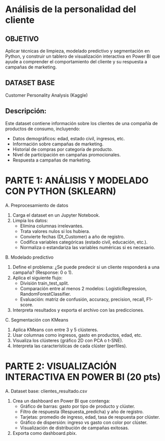 # Análisis de la personalidad del cliente

## OBJETIVO
Aplicar técnicas de limpieza, modelado predictivo y segmentación en Python, y construir un tablero de visualización interactiva en Power BI que ayude a comprender el comportamiento del cliente y su respuesta a campañas de marketing.

## DATASET BASE
Customer Personality Analysis (Kaggle)

## Descripción:
Este dataset contiene información sobre los clientes de una compañía de productos de consumo, incluyendo:
* Datos demográficos: edad, estado civil, ingresos, etc.
* Información sobre campañas de marketing.
* Historial de compras por categoría de producto.
* Nivel de participación en campañas promocionales.
* Respuesta a campañas de marketing.

# PARTE 1: ANÁLISIS Y MODELADO CON PYTHON (SKLEARN)
A. Preprocesamiento de datos
  1. Carga el dataset en un Jupyter Notebook.
  2. Limpia los datos:
     * Elimina columnas irrelevantes.
     * Trata valores nulos si los hubiera.
     * Convierte fechas (Dt_Customer) a año de registro.
     * Codifica variables categóricas (estado civil, educación, etc.).
     * Normaliza o estandariza las variables numéricas si es necesario.

B. Modelado predictivo
  1. Define el problema: ¿Se puede predecir si un cliente responderá a una campaña? (Response: 0 o 1).
  2. Aplica el siguiente flujo:
     * División train_test_split.
     * Comparación entre al menos 2 modelos: LogisticRegression, RandomForestClassifier.
     * Evaluación: matriz de confusión, accuracy, precision, recall, F1-score.
  3. Interpreta resultados y exporta el archivo con las predicciones.

C. Segmentación con KMeans
  1. Aplica KMeans con entre 3 y 5 clústeres.
  2. Usar columnas como ingresos, gasto en productos, edad, etc.
  3. Visualiza los clústeres (gráfico 2D con PCA o t-SNE).
  4. Interpreta las características de cada clúster (perfiles).

# PARTE 2: VISUALIZACIÓN INTERACTIVA EN POWER BI (20 pts)
A. Dataset base: clientes_resultado.csv
  1. Crea un dashboard en Power BI que contenga:
     * Gráfico de barras: gasto por tipo de producto y clúster.
     * Filtro de respuesta (Respuesta_predicha) y año de registro.
     * Tarjetas: promedio de ingreso, edad, tasa de respuesta por clúster.
     * Gráfico de dispersión: ingreso vs gasto con color por clúster.
     * Visualización de distribución de campañas exitosas.
  2. Exporta como dashboard.pbix.
